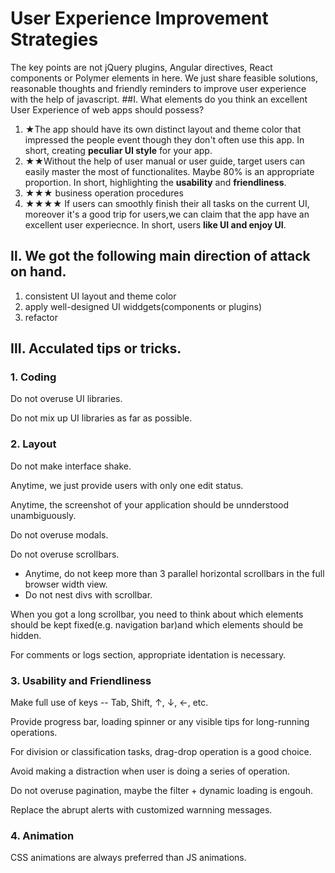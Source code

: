 # User Experience Improvement Strategies
The key points are not jQuery plugins, Angular directives, React components or Polymer elements in here. We just share feasible solutions, reasonable thoughts and friendly reminders to improve user experience with the help of javascript.
##Ⅰ. What elements do you think an excellent User Experience of web apps should possess?
1. ★The app should have its own distinct layout and theme color that impressed the people event though they don't often use this app. In short, creating **peculiar UI style** for your app.  
2. ★★Without the help of user manual or user guide, target users can easily master the most of functionalites. Maybe 80% is an appropriate proportion. In short, highlighting the **usability** and **friendliness**.
3. ★★★  business operation procedures
4. ★★★★  If users can smoothly finish their  all  tasks on the current UI, moreover it's a good trip for users,we can claim that the app have an excellent user experiecnce. In short, users **like UI and enjoy UI**.

## Ⅱ. We got the following main direction of attack on hand.
1. consistent UI layout and theme color
2. apply well-designed UI widdgets(components or plugins)
3. refactor 

## Ⅲ. Acculated  tips or tricks.

### 1. Coding

Do not overuse UI libraries.

Do not mix up UI libraries as far as possible.

### 2. Layout

Do not make interface shake.

Anytime, we just provide users with only one edit status.

Anytime, the screenshot of your application should be unnderstood unambiguously.

Do not overuse modals.

Do not overuse scrollbars.
* Anytime, do not keep more than 3 parallel horizontal scrollbars in the full browser width view.
* Do not nest divs with scrollbar.

When you got a long scrollbar, you need to think about which elements should be kept fixed(e.g. navigation bar)and which elements should be hidden.

For comments or logs section, appropriate identation is necessary.

### 3. Usability and Friendliness

Make full use of keys -- Tab, Shift, ↑, ↓, ←, etc.

Provide progress bar, loading spinner or any visible tips for long-running operations.

For division or classification tasks, drag-drop operation is a good choice.

Avoid making a distraction when user is doing a series of operation.

Do not overuse pagination, maybe the filter + dynamic loading is engouh.

Replace the abrupt alerts with customized warnning messages.

### 4. Animation

CSS animations are always preferred than JS animations.
